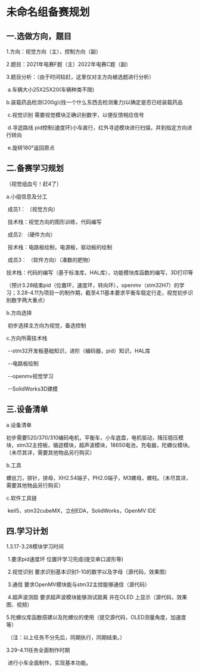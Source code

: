 # 未命名组备赛规划

## 一.选做方向，题目

1.方向：视觉方向（主），控制方向（副）

2.题目：2021年电赛F题（主）2022年电赛C题（副）

3.题目分析：（由于时间较赶，这里仅对主方向被选题进行分析）

​	a.车辆大小25X25X20(车辆种类不限)﻿

​	b.装载药品检测(200g)(找一个什么东西去检测重力)以确定是否已经装载药品﻿

​	c.视觉识别 需要视觉模块正确识别数字，以便反馈相应信号﻿

​	d.寻迹路线 pid控制(速度环)小车直行，红外寻迹模块进行扫描，并到指定方向进行转向﻿

​	e.旋转180°返回原点﻿

## 二.备赛学习规划

（视觉组血亏！赶4了）

a.小组信息及分工

​	成员1： （视觉方向）

​	技术栈：视觉方向的图形训练，代码编写

​	成员2:    （硬件方向）

​	技术栈：电路板绘制，电源板，驱动板的绘制

​	成员3：  （软件方向）（凑数的肥物）

​	技术栈：代码的编写（基于标准库，HAL库），功能模块库函数的编写，3D打印等

（预计3.28结束pid（位置环，速度环，转向环），openmv（stm32H7）的学习；3.28-4.11为项目一的制作期，截至4.11基本要求平衡车稳定行走，视觉初步识别数字两大重点）

b.方向选择

​	初步选择主方向为视觉，备选控制

c.方向所需技术栈

​	--stm32开发板基础知识，进阶（编码器，pid）知识，HAL库

​	--电路板绘制

​	--openmv视觉学习

​	--SolidWorks3D建模

## 三.设备清单

a.设备清单

​	初步需要520/370/310编码电机，平衡车，小车底盘，电机驱动，降压稳压模块，stm32主控板，循迹模块，超声波模块，18650电池，充电器，陀螺仪模块。（未尽其详，需要其他物品另行购买）

b.工具

​	螺丝刀，排针，排母，XH2.54端子，PH2.0端子，M3螺母，螺柱。（未尽其详，需要其他物品另行购买）

c.软件工具链

​	keil5，stm32cubeMX，立创EDA，SolidWorks，OpenMV IDE

## 四.学习计划

1.3.17-3.28模块学习时间﻿

​	1.要求pid速度环 位置环学习完成(提交串口波形等)﻿

​	2.视觉识别 要求识别基本识别1-10的数字以及字母﻿（源代码，效果图）

​	3.通信 要求OpenMV模块能与stm32主控能够通信﻿（源代码）

​	4.超声波测距 要求超声波模块能够测试距离 并在OLED 上显示﻿（源代码，效果图、视频）

​	5.陀螺仪库函数搭建以及陀螺仪的使用（提交源代码，OLED测量角度，加速度等）

​	（注：以上任务不分先后，同期执行，同期结束。）

3.29-4.11任务全面制作时期﻿

​	进行小车全面制作，实现基本功能。



